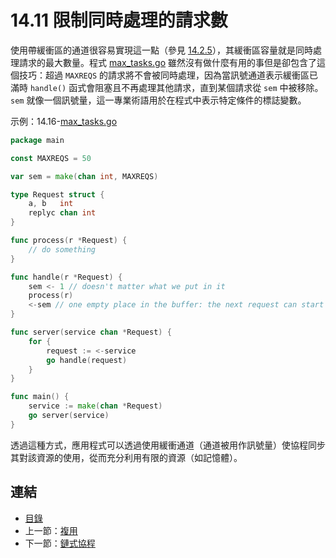 # 14.11 限制同時處理的請求數

使用帶緩衝區的通道很容易實現這一點（參見 [14.2.5](14.2.md#1425-%E5%90%8C%E6%AD%A5%E9%80%9A%E9%81%93-%E4%BD%BF%E7%94%A8%E5%B8%A6%E7%BC%93%E5%86%B2%E7%9A%84%E9%80%9A%E9%81%93)），其緩衝區容量就是同時處理請求的最大數量。程式 [max_tasks.go](examples/chapter_14/max_tasks.go) 雖然沒有做什麼有用的事但是卻包含了這個技巧：超過 `MAXREQS` 的請求將不會被同時處理，因為當訊號通道表示緩衝區已滿時 `handle()` 函式會阻塞且不再處理其他請求，直到某個請求從 `sem` 中被移除。`sem` 就像一個訊號量，這一專業術語用於在程式中表示特定條件的標誌變數。

示例：14.16-[max_tasks.go](examples/chapter_14/max_tasks.go)
```go
package main

const MAXREQS = 50

var sem = make(chan int, MAXREQS)

type Request struct {
	a, b   int
	replyc chan int
}

func process(r *Request) {
	// do something
}

func handle(r *Request) {
	sem <- 1 // doesn't matter what we put in it
	process(r)
	<-sem // one empty place in the buffer: the next request can start
}

func server(service chan *Request) {
	for {
		request := <-service
		go handle(request)
	}
}

func main() {
	service := make(chan *Request)
	go server(service)
}
```
透過這種方式，應用程式可以透過使用緩衝通道（通道被用作訊號量）使協程同步其對該資源的使用，從而充分利用有限的資源（如記憶體）。

## 連結

- [目錄](directory.md)
- 上一節：[複用](14.10.md)
- 下一節：[鏈式協程](14.12.md)
